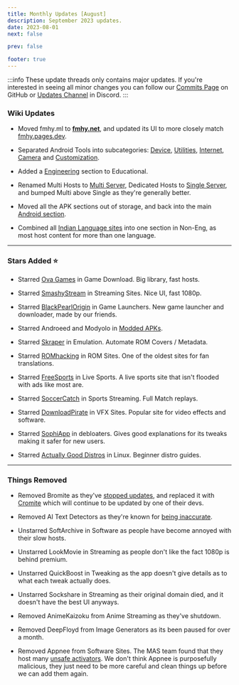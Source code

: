 ```yaml
---
title: Monthly Updates [August]
description: September 2023 updates.
date: 2023-08-01
next: false

prev: false

footer: true
---
```


<Post authors="nbats"/>

:::info
These update threads only contains major updates. If you're interested
in seeing all minor changes you can follow our
[Commits Page](https://github.com/fmhy/FMHYedit/commits/main) on GitHub or
[Updates Channel](https://redd.it/17f8msf) in Discord.
:::

### Wiki Updates

- Moved fmhy.ml to **[fmhy.net](/)**, and updated its UI to more closely match
  [fmhy.pages.dev](/).
- Separated Android Tools into subcategories:
  [Device](/android-iosguide/#android-device),
  [Utilities](/android-iosguide/#android-utilities),
  [Internet](/android-iosguide/#android-internet),
  [Camera](/android-iosguide/#android-camera) and
  [Customization](/android-iosguide/#customization).

- Added a [Engineering](/edupiracyguide/#engineering) section to Educational.

- Renamed Multi Hosts to [Multi Server](/video/#multi-server),
  Dedicated Hosts to [Single Server](/video/#single-server), and
  bumped Multi above Single as they're generally better.

- Moved all the APK sections out of storage, and back into the main
  [Android section](/android-iosguide/#android-apks).

- Combined all [Indian Language sites](/non-english/#indian-languages) into one
  section in Non-Eng, as most host content for more than one language.

---

### Stars Added ⭐

- Starred [Ova Games](/gamingpiracyguide/#download-games) in Game Download. Big
  library, fast hosts.

- Starred [SmashyStream](/video/#multi-server) in Streaming Sites.
  Nice UI, fast 1080p.

- Starred [BlackPearlOrigin](/storage/#game-libraries--launcher) in Game
  Launchers. New game launcher and downloader, made by our friends.

- Starred Androeed and Modyolo in [Modded APKs](/android-iosguide/#modded-apks).

- Starred [Skraper](/gamingpiracyguide/#emulation--roms) in Emulation. Automate
  ROM Covers / Metadata.

- Starred [ROMhacking](/gamingpiracyguide/#rom-sites) in ROM Sites. One of the
  oldest sites for fan translations.

- Starred [FreeSports](/video/#live-tv--sports) in Live Sports. A
  live sports site that isn't flooded with ads like most are.

- Starred [SoccerCatch](/video/#sports-streaming) in Sports
  Streaming. Full Match replays.

- Starred [DownloadPirate](/storage/#vfx-sites) in VFX Sites. Popular site for
  video effects and software.

- Starred [SophiApp](/storage/#windows-10-debloater) in debloaters. Gives good
  explanations for its tweaks making it safer for new users.

- Starred
  [Actually Good Distros](https://ash.fail/blog/20230625-actually-good-distro-recomendations-for-beginners.html)
  in Linux. Beginner distro guides.

---

### Things Removed

- Removed Bromite as they've [stopped updates](https://i.imgur.com/uM3ryHR.png),
  and replaced it with [Cromite](https://github.com/uazo/cromite) which will
  continue to be updated by one of their devs.

- Removed AI Text Detectors as they're known for
  [being inaccurate](https://arstechnica.com/information-technology/2023/07/openai-discontinues-its-ai-writing-detector-due-to-low-rate-of-accuracy/).

- Unstarred SoftArchive in Software as people have become annoyed with their
  slow hosts.

- Unstarred LookMovie in Streaming as people don't like the fact 1080p is behind
  premium.

- Unstarred QuickBoost in Tweaking as the app doesn't give details as to what
  each tweak actually does.

- Unstarred Sockshare in Streaming as their original domain died, and it doesn't
  have the best UI anyways.

- Removed AnimeKaizoku from Anime Streaming as they've shutdown.

- Removed DeepFloyd from Image Generators as its been paused for over a month.

- Removed Appnee from Software Sites. The MAS team found that they host many
  [unsafe activators](https://i.imgur.com/KmDKUw4.png). We don't think Appnee is
  purposefully malicious, they just need to be more careful and clean things up
  before we can add them again.